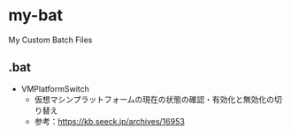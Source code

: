 # my-bat
My Custom Batch Files

## .bat

- VMPlatformSwitch
  - 仮想マシンプラットフォームの現在の状態の確認・有効化と無効化の切り替え
  - 参考：https://kb.seeck.jp/archives/16953
